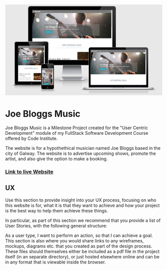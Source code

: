 ![responsive-page](assets/images/joe_bloggs_responsive.PNG)

# Joe Bloggs Music

Joe Bloggs Music is a Milestone Project created for the "User Centric Development"
module of my FullStack Software Development Course offered by Code Institute.

The website is for a hypothethical musician named Joe Bloggs based in the city of Galway.
The website is to advertise upcoming shows, promote the artist, and also give the option to
make a booking.

### [Link to live Website](https://daniel-slattery.github.io/Musician-Website/)

## UX

Use this section to provide insight into your UX process, focusing on who this website is for, 
what it is that they want to achieve and how your project is the best way to help them achieve these things.

In particular, as part of this section we recommend that you provide a list of User Stories, 
with the following general structure:

As a user type, I want to perform an action, so that I can achieve a goal.
This section is also where you would share links to any wireframes, mockups, diagrams etc. that you 
created as part of the design process. These files should themselves either be included as a pdf file 
in the project itself (in an separate directory), or just hosted elsewhere online and can be in any format 
that is viewable inside the browser.
